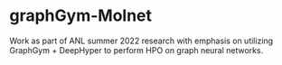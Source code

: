 # graphGym-Molnet
Work as part of ANL summer 2022 research with emphasis on utilizing GraphGym + DeepHyper to perform HPO on graph neural networks.

